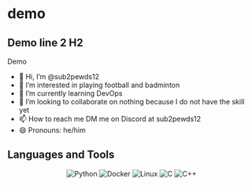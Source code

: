 # demo
## Demo line 2 H2

Demo
- 👋 Hi, I’m @sub2pewds12
- 👀 I’m interested in playing football and badminton
- 🌱 I’m currently learning DevOps
- 💞️ I’m looking to collaborate on nothing because I do not have the skill yet
- 📫 How to reach me DM me on Discord at sub2pewds12
- 😄 Pronouns: he/him

## Languages and Tools

<p align="center">
  <img src="https://img.shields.io/badge/Python-3776AB?style=flat&logo=python&logoColor=white" alt="Python"/>
  <img src="https://img.shields.io/badge/Docker-2496ED?style=flat&logo=docker&logoColor=white" alt="Docker"/>
  <img src="https://img.shields.io/badge/Linux-FCC624?style=flat&logo=linux&logoColor=black" alt="Linux"/>
  <img src="https://img.shields.io/badge/C-00599C?style=flat&logo=c&logoColor=white" alt="C"/>
  <img src="https://img.shields.io/badge/C%2B%2B-00599C?style=flat&logo=c%2B%2B&logoColor=white" alt="C++"/>




